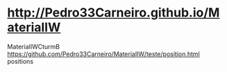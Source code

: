 # http://Pedro33Carneiro.github.io/MaterialIW
MaterialIWCturmB
https://github.com/Pedro33Carneiro/MaterialIW/teste/position.html
positions
